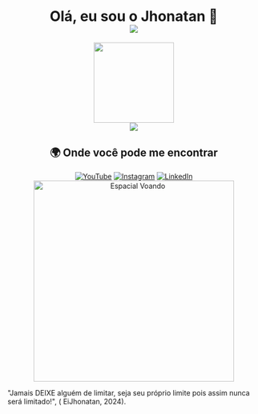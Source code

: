 <h1 align="center">
  Olá, eu sou o Jhonatan 👋
  <br>
  <img src="https://readme-typing-svg.herokuapp.com?font=Fira+Code&weight=600&size=22&pause=1000&color=eb9326&center=true&width=500&lines=Desenvolvedor+Web;Apenas+Um+Pedreiro+De+Software+!;Open+Source+Entusiasta">
</h1>

<div align="center">
  <img height="160" src="https://github-readme-stats.vercel.app/api/top-langs/?username=EiJhonatan&layout=donut&theme=tokyonight&border_radius=10&locale=pt-br"/>
</div>

<div align="center">
  <img src="https://komarev.com/ghpvc/?username=EiJhonatan&label=Visitas&color=eb9326"/>
</div>

<h2 align="center">🌍 Onde você pode me encontrar</h2>
<div align="center">
  <a href="https://youtube.com/@eijhonatan"><img src="https://img.shields.io/badge/YouTube-FF0000?style=for-the-badge&logo=youtube&logoColor=white" alt="YouTube"></a>
  <a href="https://www.instagram.com/jhonyferreira17/"><img src="https://img.shields.io/badge/Instagram-E4405F?style=for-the-badge&logo=instagram&logoColor=white" alt="Instagram"></a>
  <a href="https://www.linkedin.com/in/eijhonatanferreira/"><img src="https://img.shields.io/badge/LinkedIn-0077B5?style=for-the-badge&logo=linkedin&logoColor=white" alt="LinkedIn"></a>
</div>

<div align="center">
  <img src="https://media2.giphy.com/media/v1.Y2lkPTc5MGI3NjExMTV2bnB4ems2amM2d3o4MGRjMnR4ZnZ1bmU1Znl6OTl1cWV0NWs0aSZlcD12MV9pbnRlcm5hbF9naWZfYnlfaWQmY3Q9Zw/TsO3cLxeE8DNsztZyv/giphy.gif" alt="Espacial Voando" width="400"/>
</div>

<p>"Jamais DEIXE alguém de limitar, seja seu próprio limite pois assim nunca será limitado!", ( EiJhonatan, 2024).</p>
